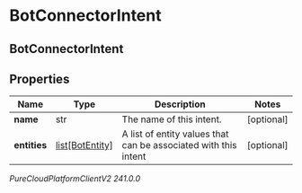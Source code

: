 # BotConnectorIntent

## BotConnectorIntent

## Properties

|Name | Type | Description | Notes|
|------------ | ------------- | ------------- | -------------|
| **name** | str | The name of this intent. | [optional] |
| **entities** | [list[BotEntity]](BotEntity) | A list of entity values that can be associated with this intent | [optional] |



_PureCloudPlatformClientV2 241.0.0_
